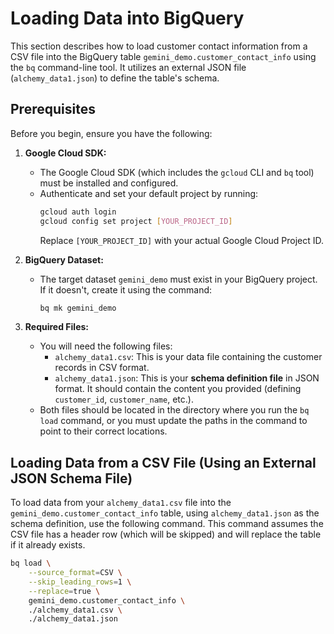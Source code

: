 # Loading Data into BigQuery

This section describes how to load customer contact information from a CSV file into the BigQuery table `gemini_demo.customer_contact_info` using the `bq` command-line tool. It utilizes an external JSON file (`alchemy_data1.json`) to define the table's schema.

## Prerequisites

Before you begin, ensure you have the following:

1.  **Google Cloud SDK:**
    * The Google Cloud SDK (which includes the `gcloud` CLI and `bq` tool) must be installed and configured.
    * Authenticate and set your default project by running:
        ```bash
        gcloud auth login
        gcloud config set project [YOUR_PROJECT_ID]
        ```
        Replace `[YOUR_PROJECT_ID]` with your actual Google Cloud Project ID.

2.  **BigQuery Dataset:**
    * The target dataset `gemini_demo` must exist in your BigQuery project. If it doesn't, create it using the command:
        ```bash
        bq mk gemini_demo
        ```

3.  **Required Files:**
    * You will need the following files:
        * `alchemy_data1.csv`: This is your data file containing the customer records in CSV format.
        * `alchemy_data1.json`: This is your **schema definition file** in JSON format. It should contain the content you provided (defining `customer_id`, `customer_name`, etc.).
    * Both files should be located in the directory where you run the `bq load` command, or you must update the paths in the command to point to their correct locations.

## Loading Data from a CSV File (Using an External JSON Schema File)

To load data from your `alchemy_data1.csv` file into the `gemini_demo.customer_contact_info` table, using `alchemy_data1.json` as the schema definition, use the following command. This command assumes the CSV file has a header row (which will be skipped) and will replace the table if it already exists.

```bash
bq load \
    --source_format=CSV \
    --skip_leading_rows=1 \
    --replace=true \
    gemini_demo.customer_contact_info \
    ./alchemy_data1.csv \
    ./alchemy_data1.json
